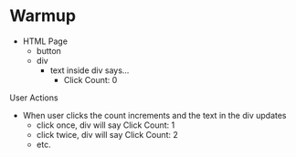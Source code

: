 # Warmup

- HTML Page
  - button
  - div 
    - text inside div says...
        - Click Count: 0

User Actions
- When user clicks the count increments and the text in the div updates
    - click once, div will say Click Count: 1
    - click twice, div will say Click Count: 2
    - etc. 

    